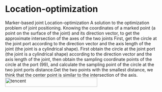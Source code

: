 # Location-optimization
Marker-based joint Location-optimization
A solution to the optimization problem of joint positioning. Knowing the coordinates of a marked point (a point on the surface of the joint) and its direction vector, to get the 
approximate intersection of the axes of the two joints
First, get the circle at the joint port according to the direction vector and the axis length of the joint (the joint is a cylindrical shape).
First obtain the circle at the joint port (the joint is a cylindrical shape) according to the direction vector and the axis length of the joint,
then obtain the sampling coordinate points of the circle at the port (99), and calculate the sampling point of the circle at the two joint ports distance.Get the two points with 
the smallest distance, we think that the center point is similar to the intersection of the axis.
<img src="http://www.mathchina.net/dvbbs/UploadFile/2010-9/20109616273772139.gif" width = "300" height = "30" alt="tencent" align=center />

